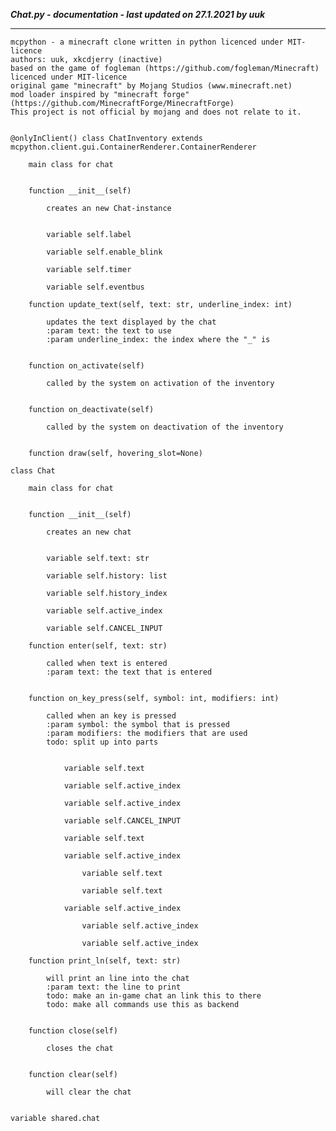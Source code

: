 ***Chat.py - documentation - last updated on 27.1.2021 by uuk***
___

    mcpython - a minecraft clone written in python licenced under MIT-licence
    authors: uuk, xkcdjerry (inactive)
    based on the game of fogleman (https://github.com/fogleman/Minecraft) licenced under MIT-licence
    original game "minecraft" by Mojang Studios (www.minecraft.net)
    mod loader inspired by "minecraft forge" (https://github.com/MinecraftForge/MinecraftForge)
    This project is not official by mojang and does not relate to it.


    @onlyInClient() class ChatInventory extends mcpython.client.gui.ContainerRenderer.ContainerRenderer
        
        main class for chat


        function __init__(self)
            
            creates an new Chat-instance


            variable self.label

            variable self.enable_blink

            variable self.timer

            variable self.eventbus

        function update_text(self, text: str, underline_index: int)
            
            updates the text displayed by the chat
            :param text: the text to use
            :param underline_index: the index where the "_" is


        function on_activate(self)
            
            called by the system on activation of the inventory


        function on_deactivate(self)
            
            called by the system on deactivation of the inventory


        function draw(self, hovering_slot=None)

    class Chat
        
        main class for chat


        function __init__(self)
            
            creates an new chat


            variable self.text: str

            variable self.history: list

            variable self.history_index

            variable self.active_index

            variable self.CANCEL_INPUT

        function enter(self, text: str)
            
            called when text is entered
            :param text: the text that is entered


        function on_key_press(self, symbol: int, modifiers: int)
            
            called when an key is pressed
            :param symbol: the symbol that is pressed
            :param modifiers: the modifiers that are used
            todo: split up into parts


                variable self.text

                variable self.active_index

                variable self.active_index

                variable self.CANCEL_INPUT

                variable self.text

                variable self.active_index

                    variable self.text

                    variable self.text

                variable self.active_index

                    variable self.active_index

                    variable self.active_index

        function print_ln(self, text: str)
            
            will print an line into the chat
            :param text: the line to print
            todo: make an in-game chat an link this to there
            todo: make all commands use this as backend


        function close(self)
            
            closes the chat


        function clear(self)
            
            will clear the chat


    variable shared.chat